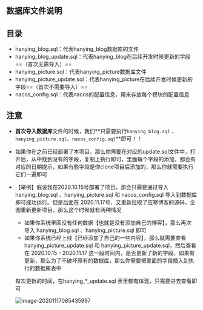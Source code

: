 ## 数据库文件说明

## 目录

- hanying_blog.sql：代表hanying_blog数据库的文件
- hanying_blog_update.sql：代表hanying_blog在后续开发时候更新的字段==（首次无需导入）==
- hanying_picture.sql：代表hanying_picture数据库文件
- hanying_picture_update.sql：代表hanying_picture在后续开发时候更新的字段==（首次不需要导入）==
- nacos_config.sql：代表nacos的配置信息，用来存放每个模块的配置信息

## 注意

- **首次导入数据库**文件的时候，我们**只需要执行`hanying_blog.sql` 、 `hanying_picture.sql`、`nacos_config.sql`**即可！！

- 如果你在之前已经部署了本项目，那么你需要在对应的update.sql文件中，打开后，从中找到没有的字段，复制上执行即可，里面每个字段的添加，都会有对应的日期提示，如果有些字段是你clone项目后添加的，那么你就需要执行它们一遍即可

- 【举例】假设我在2020.10.15号部署了项目，那会只需要通过导入 hanying_blog.sql 、hanying_picture.sql 和 nacos_config.sql 导入到数据库即可成功运行。但是后面在 2020.11.17号，又重新拉取了应寒博客的源码，企图重新更新项目，那么这个时候就有两种情况

  - 如果你系统里面没有任何数据【也就是没有添加自己的博客】，那么再次 导入 hanying_blog.sql 、hanying_picture.sql 即可
  - 如果你系统已经上线【已经添加了自己的一些内容】，那么就需要查看 hanying_picture_update.sql 和 hanying_picture_update.sql，然后查看在 2020.10.15  - 2020.11.17 这一段时间内，是否更新了新的字段，如果有更新，那么为了不破坏原有的数据库，那么你需要把里面的字段插入到执行的数据库表中

  每次更新的时间，在hanying\_\*_update.sql 表里都有体现，只需要进去查看即可

  ![image-20201117085435997](images/image-20201117085435997.png)